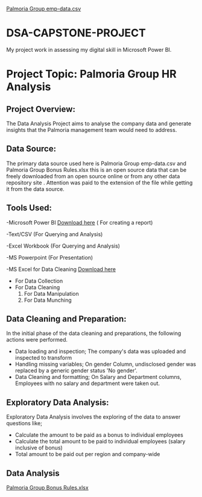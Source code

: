 [Palmoria Group emp-data.csv](https://github.com/user-attachments/files/21054322/Palmoria.Group.emp-data.csv) 
# DSA-CAPSTONE-PROJECT
My project work in assessing my digital skill in Microsoft Power BI.

# Project Topic: Palmoria Group HR Analysis

## Project Overview:
The Data Analysis Project aims to analyse the company data and generate insights that the Palmoria management team would need to address.

## Data Source:
The primary data source used here is Palmoria Group emp-data.csv and Palmoria Group Bonus Rules.xlsx this is an open source data that can be freely downloaded from an open source online or from any other data repository site . Attention was paid to the extension of the file while getting it from the data source.

## Tools Used:
-Microsoft Power BI [Download here](https://www.microsoft.com/en-us/download/details.aspx?id=58494) ( For creating a report)

-Text/CSV (For Querying and Analysis)

-Excel Workbook (For Querying and Analysis)

-MS Powerpoint (For Presentation)

-MS Excel for Data Cleaning [Download here](https://www.microsoft.com)
- For Data Collection
- For Data Cleaning
  1. For Data Manipulation
  2. For Data Munching
 
## Data Cleaning and Preparation:
In the initial phase of the data cleaning and preparations, the following actions were performed. 
- Data loading and inspection; The company's data was uploaded and inspected to transform
- Handling missing variables; On gender Column, undisclosed gender was replaced by a generic gender status 'No gender'.
- Data Cleaning and formatting; On Salary and Department columns, Employees with no salary and department were taken out.

## Exploratory Data Analysis:
Exploratory Data Analysis involves the exploring of the data to answer questions like;
- Calculate the amount to be paid as a bonus to individual employees
- Calculate the total amount to be paid to individual employees (salary inclusive of
bonus)
- Total amount to be paid out per region and company-wide

## Data Analysis



[Palmoria Group Bonus Rules.xlsx](https://github.com/user-attachments/files/21054349/Palmoria.Group.Bonus.Rules.xlsx)
